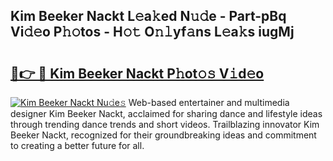 ## Kim Beeker Nackt L𝚎a𝚔ed N𝚞𝚍e - Part-pBq Vi𝚍𝚎o P𝚑𝚘tos - H𝚘𝚝 O𝚗𝚕yf𝚊ns L𝚎a𝚔s iugMj

# <h2><a href="http://kf7lb2.oniu.top/?m=Kim+Beeker+Nackt">🔗👉 🔴 Kim Beeker Nackt P𝚑ot𝚘𝚜 V𝚒d𝚎o</a></h2>

[![Kim Beeker Nackt Nu𝚍e𝚜](https://i.imgur.com/0qMVB7G.gif)](http://kf7lb2.oniu.top/?m=Kim+Beeker+Nackt)
Web-based entertainer and multimedia designer Kim Beeker Nackt, acclaimed for sharing dance and lifestyle ideas through trending dance trends and short videos. Trailblazing innovator Kim Beeker Nackt, recognized for their groundbreaking ideas and commitment to creating a better future for all.  
